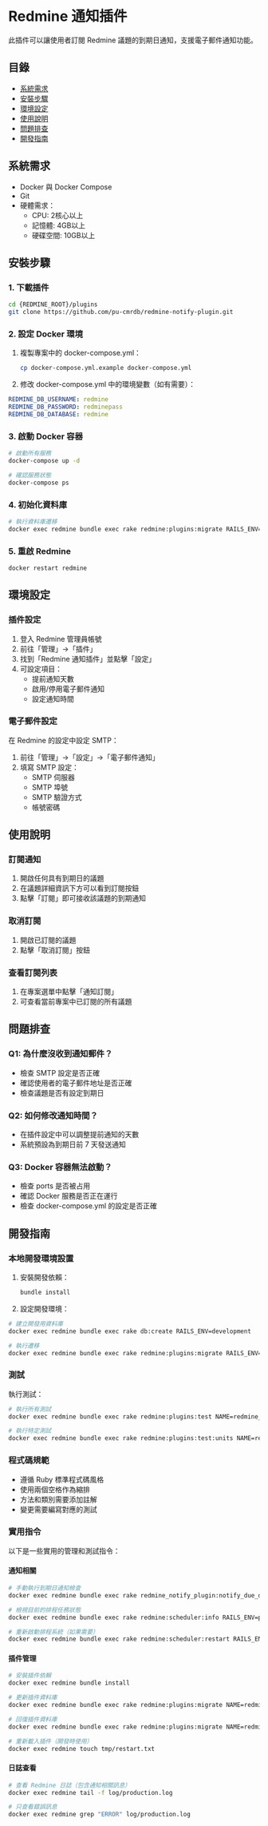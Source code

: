 # Redmine 通知插件

此插件可以讓使用者訂閱 Redmine 議題的到期日通知，支援電子郵件通知功能。

## 目錄

- [系統需求](#系統需求)
- [安裝步驟](#安裝步驟)
- [環境設定](#環境設定)
- [使用說明](#使用說明)
- [問題排查](#問題排查)
- [開發指南](#開發指南)

## 系統需求

- Docker 與 Docker Compose
- Git
- 硬體需求：
  - CPU: 2核心以上
  - 記憶體: 4GB以上
  - 硬碟空間: 10GB以上

## 安裝步驟

### 1. 下載插件

```bash
cd {REDMINE_ROOT}/plugins
git clone https://github.com/pu-cmrdb/redmine-notify-plugin.git
```

### 2. 設定 Docker 環境

1. 複製專案中的 docker-compose.yml：

   ```bash
   cp docker-compose.yml.example docker-compose.yml
   ```

2. 修改 docker-compose.yml 中的環境變數（如有需要）：

```yaml
REDMINE_DB_USERNAME: redmine
REDMINE_DB_PASSWORD: redminepass
REDMINE_DB_DATABASE: redmine
```

### 3. 啟動 Docker 容器

```bash
# 啟動所有服務
docker-compose up -d

# 確認服務狀態
docker-compose ps
```

### 4. 初始化資料庫

```bash
# 執行資料庫遷移
docker exec redmine bundle exec rake redmine:plugins:migrate RAILS_ENV=production
```

### 5. 重啟 Redmine

```bash
docker restart redmine
```

## 環境設定

### 插件設定

1. 登入 Redmine 管理員帳號
2. 前往「管理」→「插件」
3. 找到「Redmine 通知插件」並點擊「設定」
4. 可設定項目：
   - 提前通知天數
   - 啟用/停用電子郵件通知
   - 設定通知時間

### 電子郵件設定

在 Redmine 的設定中設定 SMTP：

1. 前往「管理」→「設定」→「電子郵件通知」
2. 填寫 SMTP 設定：
   - SMTP 伺服器
   - SMTP 埠號
   - SMTP 驗證方式
   - 帳號密碼

## 使用說明

### 訂閱通知

1. 開啟任何具有到期日的議題
2. 在議題詳細資訊下方可以看到訂閱按鈕
3. 點擊「訂閱」即可接收該議題的到期通知

### 取消訂閱

1. 開啟已訂閱的議題
2. 點擊「取消訂閱」按鈕

### 查看訂閱列表

1. 在專案選單中點擊「通知訂閱」
2. 可查看當前專案中已訂閱的所有議題

## 問題排查

### Q1: 為什麼沒收到通知郵件？

- 檢查 SMTP 設定是否正確
- 確認使用者的電子郵件地址是否正確
- 檢查議題是否有設定到期日

### Q2: 如何修改通知時間？

- 在插件設定中可以調整提前通知的天數
- 系統預設為到期日前 7 天發送通知

### Q3: Docker 容器無法啟動？

- 檢查 ports 是否被占用
- 確認 Docker 服務是否正在運行
- 檢查 docker-compose.yml 的設定是否正確

## 開發指南

### 本地開發環境設置

1. 安裝開發依賴：

   ```bash
   bundle install
   ```

2. 設定開發環境：

```bash
# 建立開發用資料庫
docker exec redmine bundle exec rake db:create RAILS_ENV=development

# 執行遷移
docker exec redmine bundle exec rake redmine:plugins:migrate RAILS_ENV=development
```

### 測試

執行測試：

```bash
# 執行所有測試
docker exec redmine bundle exec rake redmine:plugins:test NAME=redmine_notify_plugin

# 執行特定測試
docker exec redmine bundle exec rake redmine:plugins:test:units NAME=redmine_notify_plugin
```

### 程式碼規範

- 遵循 Ruby 標準程式碼風格
- 使用兩個空格作為縮排
- 方法和類別需要添加註解
- 變更需要編寫對應的測試

### 實用指令

以下是一些實用的管理和測試指令：

#### 通知相關

```bash
# 手動執行到期日通知檢查
docker exec redmine bundle exec rake redmine_notify_plugin:notify_due_dates RAILS_ENV=production

# 檢視目前的排程任務狀態
docker exec redmine bundle exec rake redmine:scheduler:info RAILS_ENV=production

# 重新啟動排程系統（如果需要）
docker exec redmine bundle exec rake redmine:scheduler:restart RAILS_ENV=production
```

#### 插件管理

```bash
# 安裝插件依賴
docker exec redmine bundle install

# 更新插件資料庫
docker exec redmine bundle exec rake redmine:plugins:migrate NAME=redmine_notify_plugin RAILS_ENV=production

# 回復插件資料庫
docker exec redmine bundle exec rake redmine:plugins:migrate NAME=redmine_notify_plugin VERSION=0 RAILS_ENV=production

# 重新載入插件（開發時使用）
docker exec redmine touch tmp/restart.txt
```

#### 日誌查看

```bash
# 查看 Redmine 日誌（包含通知相關訊息）
docker exec redmine tail -f log/production.log

# 只查看錯誤訊息
docker exec redmine grep "ERROR" log/production.log
```
